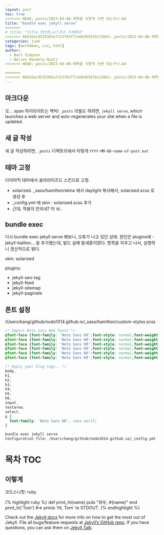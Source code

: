 ```yaml
---
layout: post
toc: true
<<<<<<< HEAD:_posts/2023-04-08-제목을 이렇게 쓰면 되는구나.md
title: "bundle exec jekyll serve"
=======
# title: "title 안쓰면,url주소 가져온다"
>>>>>>> 08d16ac9535365a7313703f7c4d43b5978c23041:_posts/2023-04-08-제목을 이렇게 쓰면 되는구나 copy.md
categories: junk
tags: [markdown, css, html]
author:
  - Bart Simpson
  - Nelson Mandela Muntz
<<<<<<< HEAD:_posts/2023-04-08-제목을 이렇게 쓰면 되는구나.md

=======
>>>>>>> 08d16ac9535365a7313703f7c4d43b5978c23041:_posts/2023-04-08-제목을 이렇게 쓰면 되는구나 copy.md
---
```

## 마크다운
오... span 하이라이트는 백틱! `_posts` 
리빌드 하려면, `jekyll serve`, which launches a web server and auto-regenerates your site when a file is updated.
## 새 글 작성
새 글 작성하려면, `_posts` 디렉토리에서 이렇게 `YYYY-MM-DD-name-of-post.ext`
## 테마 고정
다이마믹 테마에서 솔라라이즈드 스킨으로 고정.
*  solarized. _sass/hamilton/skins 에서 daylight 복사해서, solarized.scss 로 생성 후
* _config.yml 에 skin : solarized.scss 추가
* 근데, 적용이 안되네? 아 놔..
## bundle exec
다시 bundle exec jekyll serve 해보니, 오류가 나고 있던 상태. 원인은 plugins에 - jekyll-hailton... 을 추가했는데, 빌드 실패 발새중이였다. 항목을 지우고 나서, 실행하니 정산적으로 됐다.

  skin: solarized

plugins:
  - jekyll-seo-tag
  - jekyll-feed
  - jekyll-sitemap
  - jekyll-paginate


## 폰트 설정
/Users/kang/github/nodo1014.github.io/_sass/hamilton/custom-styles.scss
```css
/* Import Noto Sans Web Fonts */
@font-face {font-family: 'Noto Sans KR';font-style: normal;font-weight: 100; src: url(//fonts.gstatic.com/ea/notosanskr/v2/NotoSansKR-Thin.woff2) format('woff2'),url(//fonts.gstatic.com/ea/notosanskr/v2/NotoSansKR-Thin.woff) format('woff'),url(//fonts.gstatic.com/ea/notosanskr/v2/NotoSansKR-Thin.otf) format('opentype');}
@font-face {font-family: 'Noto Sans KR';font-style: normal;font-weight: 300;src: url(//fonts.gstatic.com/ea/notosanskr/v2/NotoSansKR-Light.woff2) format('woff2'),url(//fonts.gstatic.com/ea/notosanskr/v2/NotoSansKR-Light.woff) format('woff'),url(//fonts.gstatic.com/ea/notosanskr/v2/NotoSansKR-Light.otf) format('opentype');}
@font-face {font-family: 'Noto Sans KR';font-style: normal;font-weight: 400;src: url(//fonts.gstatic.com/ea/notosanskr/v2/NotoSansKR-Regular.woff2) format('woff2'),url(//fonts.gstatic.com/ea/notosanskr/v2/NotoSansKR-Regular.woff) format('woff'),url(//fonts.gstatic.com/ea/notosanskr/v2/NotoSansKR-Regular.otf) format('opentype');}
@font-face {font-family: 'Noto Sans KR';font-style: normal;font-weight: 500;src: url(//fonts.gstatic.com/ea/notosanskr/v2/NotoSansKR-Medium.woff2) format('woff2'),url(//fonts.gstatic.com/ea/notosanskr/v2/NotoSansKR-Medium.woff) format('woff'),url(//fonts.gstatic.com/ea/notosanskr/v2/NotoSansKR-Medium.otf) format('opentype');}
@font-face {font-family: 'Noto Sans KR';font-style: normal;font-weight: 700;src: url(//fonts.gstatic.com/ea/notosanskr/v2/NotoSansKR-Bold.woff2) format('woff2'),url(//fonts.gstatic.com/ea/notosanskr/v2/NotoSansKR-Bold.woff) format('woff'),url(//fonts.gstatic.com/ea/notosanskr/v2/NotoSansKR-Bold.otf) format('opentype');}
@font-face {font-family: 'Noto Sans KR';font-style: normal;font-weight: 900;src: url(//fonts.gstatic.com/ea/notosanskr/v2/NotoSansKR-Black.woff2) format('woff2'),url(//fonts.gstatic.com/ea/notosanskr/v2/NotoSansKR-Black.woff) format('woff'),url(//fonts.gstatic.com/ea/notosanskr/v2/NotoSansKR-Black.otf) format('opentype');}

/* Apply your blog tags.. */
body,
h1,
h2,
h3,
h4,
h5,
h6,
input,
textarea,
select,
p { 
  font-family: 'Noto Sans KR', sans-serif;
}

```
```bash
bundle exec jekyll serve
Configuration file: /Users/kang/github/nodo1014.github.io/_config.yml

```
# 목차 TOC
## 이렇게

코드스니핏: ruby

{% highlight ruby %}
def print_hi(name)
  puts "와우, #{name}"
end
print_hi('Tom')
#=> prints 'Hi, Tom' to STDOUT.
{% endhighlight %}

Check out the [Jekyll docs][jekyll-docs] for more info on how to get the most out of Jekyll. File all bugs/feature requests at [Jekyll’s GitHub repo][jekyll-gh]. If you have questions, you can ask them on [Jekyll Talk][jekyll-talk].

[jekyll-docs]: http://jekyllrb.com/docs/home
[jekyll-gh]:   https://github.com/jekyll/jekyll
[jekyll-talk]: https://talk.jekyllrb.com/
